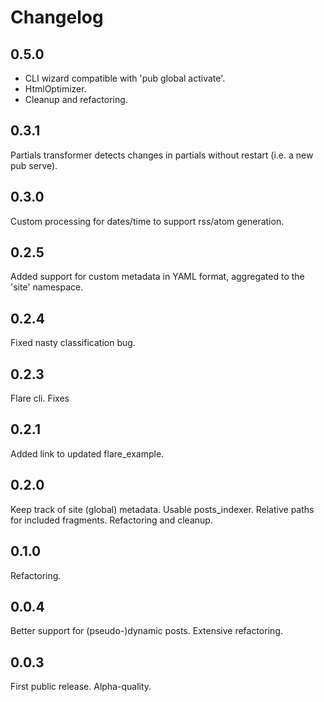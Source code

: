 # Changelog

## 0.5.0

- CLI wizard compatible with 'pub global activate'.
- HtmlOptimizer.
- Cleanup and refactoring.

## 0.3.1

Partials transformer detects changes in partials without restart (i.e. a new
pub serve).

## 0.3.0

Custom processing for dates/time to support rss/atom generation.

## 0.2.5

Added support for custom metadata in YAML format, aggregated to the 'site'
namespace.

## 0.2.4

Fixed nasty classification bug.

## 0.2.3

Flare cli.
Fixes

## 0.2.1

Added link to updated flare_example.

## 0.2.0

Keep track of site (global) metadata.
Usable posts_indexer.
Relative paths for included fragments.
Refactoring and cleanup.

## 0.1.0

Refactoring.

## 0.0.4

Better support for (pseudo-)dynamic posts.
Extensive refactoring.

## 0.0.3

First public release. Alpha-quality.
